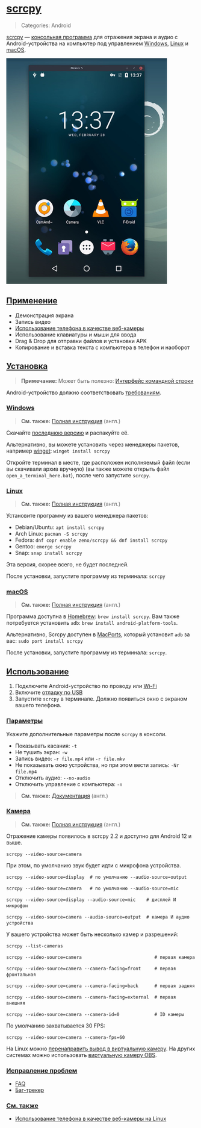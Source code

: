 # [scrcpy](#scrcpy)
> Categories: Android

[scrcpy](https://github.com/Genymobile/scrcpy) —
[консольная программа](/wiki/cli.html) для отражения экрана и аудио с
Android-устройства на компьютер под управлением
[Windows](https://github.com/Genymobile/scrcpy/blob/master/doc/windows.md),
[Linux](https://github.com/Genymobile/scrcpy/blob/master/doc/linux.md) и
[macOS](https://github.com/Genymobile/scrcpy/blob/master/doc/macos.md).

![Демонстрация отражённого экрана Android](/media/scrcpy.jpg)

## [Применение](#utilization)

- Демонстрация экрана
- Запись видео
- [Использование телефона в качестве веб-камеры](#Камера)
- Использование клавиатуры и мыши для ввода
- Drag & Drop для отправки файлов и установки APK
- Копирование и вставка текста с компьютера в телефон и наоборот

## [Установка](#installation)

> **Примечание:** Может быть полезно: [Интерфейс командной строки](/wiki/cli.html)

Android-устройство должно соответствовать
[требованиям](https://github.com/Genymobile/scrcpy/#prerequisites).

### [Windows](#windows)

> **См. также:**
[Полная инструкция](https://github.com/Genymobile/scrcpy/blob/master/doc/windows.md)
(англ.)

Скачайте [последнюю версию](https://github.com/Genymobile/scrcpy/releases) и
распакуйте её.

Альтернативно, вы можете установить через менеджеры пакетов, например
[winget](/wiki/winget.html): `winget install scrcpy`

Откройте терминал в месте, где расположен исполняемый файл (если вы скачивали
архив вручную) (вы также можете открыть файл `open_a_terminal_here.bat`),
после чего запустите `scrcpy`.

### [Linux](#linux)

> **См. также:**
[Полная инструкция](https://github.com/Genymobile/scrcpy/blob/master/doc/linux.md)
(англ.)

Установите программу из вашего менеджера пакетов:

- Debian/Ubuntu: `apt install scrcpy`
- Arch Linux: `pacman -S scrcpy`
- Fedora: `dnf copr enable zeno/scrcpy && dnf install scrcpy`
- Gentoo: `emerge scrcpy`
- Snap: `snap install scrcpy`

Эта версия, скорее всего, не будет последней.

После установки, запустите программу из терминала: `scrcpy`

### [macOS](#macos)

> **См. также:**
[Полная инструкция](https://github.com/Genymobile/scrcpy/blob/master/doc/macos.md)
(англ.)

Программа доступна в [Homebrew](https://brew.sh): `brew install scrcpy`. Вам
также потребуется установить `adb`: `brew install android-platform-tools`.

Альтернативно, Scrcpy доступен в [MacPorts](https://www.macports.org), который
установит `adb` за вас: `sudo port install scrcpy`

После установки, запустите программу из терминала: `scrcpy`.

## [Использование](#usage)

1. Подключите Android-устройство по проводу или
[Wi-Fi](https://www.genymotion.com/blog/open-source-project-scrcpy-now-works-wirelessly)
2. Включите [отладку по USB](https://developer.android.com/studio/debug/dev-options#enable)
3. Запустите `scrcpy` в терминале. Должно появиться окно с экраном вашего
телефона.

### [Параметры](#parameters)

Укажите дополнительные параметры после `scrcpy` в консоли.

- Показывать касания: `-t`
- Не тушить экран: `-w`
- Запись видео: `-r file.mp4` или `-r file.mkv`
- Не показывать окно устройства, но при этом вести запись: `-Nr file.mp4`
- Отключить аудио: `--no-audio`
- Отключить управление с компьютера: `-n`

> **См. также:**
[Документация](https://github.com/Genymobile/scrcpy#user-documentation) (англ.)

### [Камера](#camera)

> **См. также:**
[Полная инструкция](https://github.com/Genymobile/scrcpy/blob/master/doc/camera.md)
(англ.)

Отражение камеры появилось в scrcpy 2.2 и доступно для Android 12 и
выше.

```
scrcpy --video-source=camera
```

При этом, по умолчанию звук будет идти с микрофона устройства.

```
scrcpy --video-source=display  # по умолчанию --audio-source=output
```

```
scrcpy --video-source=camera   # по умолчанию --audio-source=mic
```

```
scrcpy --video-source=display --audio-source=mic    # дисплей И микрофон
```

```
scrcpy --video-source=camera --audio-source=output  # камера И аудио устройства
```

У вашего устройства может быть несколько камер и разрешений:

```
scrcpy --list-cameras
```

```
scrcpy --video-source=camera                           # первая камера
```

```
scrcpy --video-source=camera --camera-facing=front     # первая фронтальная
```

```
scrcpy --video-source=camera --camera-facing=back      # первая задняя
```

```
scrcpy --video-source=camera --camera-facing=external  # первая внешняя
```

```
scrcpy --video-source=camera --camera-id=0             # ID камеры
```

По умолчанию захватывается 30 FPS:

```
scrcpy --video-source=camera --camera-fps=60
```

На Linux можно [перенаправить вывод в виртуальную
камеру](https://github.com/Genymobile/scrcpy/blob/master/doc/v4l2.md). На
других системах можно использовать
[виртуальную камеру OBS](https://obsproject.com/forum/resources/obs-virtualcam.949).

### [Исправление проблем](#troubleshooting)

- [FAQ](https://github.com/Genymobile/scrcpy/blob/master/FAQ.md)
- [Баг-трекер](https://github.com/Genymobile/scrcpy/issues)

### [См. также](#see-also)

- [Использование телефона в качестве веб-камеры на
Linux](https://3iinc.xyz/blog/how-to-use-your-phone-as-a-webcam-with-scrcpy)